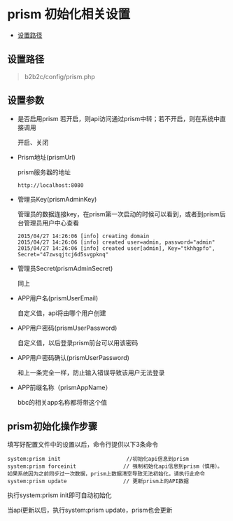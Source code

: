 # prism 初始化相关设置

- [设置路径](#setup-url)

<a name="setup-url"></a>
## 设置路径
> b2b2c/config/prism.php

<a name="setup-params"></a>
## 设置参数
  - 是否启用prism
  若开启，则api访问通过prism中转；若不开启，则在系统中直接调用

    开启、关闭

  - Prism地址(prismUrl)

    prism服务器的地址

    ```
    http://localhost:8080
    ```

  - 管理员Key(prismAdminKey)

    管理员的数据连接key，在prism第一次启动的时候可以看到，或者到prism后台管理员用户中心查看
    ```
    2015/04/27 14:26:06 [info] creating domain
    2015/04/27 14:26:06 [info] created user=admin, password="admin"
    2015/04/27 14:26:06 [info] created user[admin], Key="tkhhgpfo", Secret="47zwsqjtcj6d5svgpknq"
    ```

  - 管理员Secret(prismAdminSecret)

    同上

  - APP用户名(prismUserEmail)

    自定义值，api将由哪个用户创建

  - APP用户密码(prismUserPassword)

    自定义值，以后登录prism前台可以用该密码

  - APP用户密码确认(prismUserPassword)

    和上一条完全一样，防止输入错误导致该用户无法登录

  - APP前缀名称（prismAppName）

    bbc的相关app名称都将带这个值


<a name="setup-steps"></a>
## prism初始化操作步骤

填写好配置文件中的设置以后，命令行提供以下3条命令
```
system:prism init                     //初始化api信息到prism
system:prism forceinit               // 强制初始化api信息到prism（慎用）。如果系统因为之前同步过一次数据，prism上数据清空导致无法初始化，请执行此命令
system:prism update                  // 更新prism上的API数据
```

执行system:prism init即可自动初始化

当api更新以后，执行system:prism update，prism也会更新



